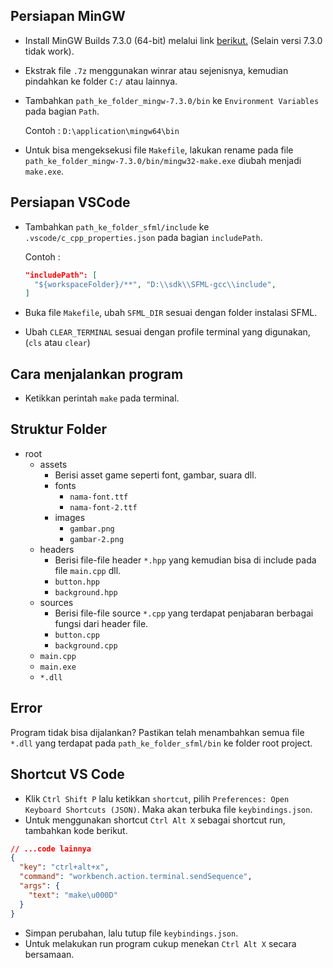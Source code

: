 ## Persiapan MinGW

- Install MinGW Builds 7.3.0 (64-bit) melalui link [berikut.](https://sourceforge.net/projects/mingw-w64/files/Toolchains%20targetting%20Win64/Personal%20Builds/mingw-builds/7.3.0/threads-posix/seh/x86_64-7.3.0-release-posix-seh-rt_v5-rev0.7z/download) (Selain versi 7.3.0 tidak work).
- Ekstrak file `.7z` menggunakan winrar atau sejenisnya, kemudian pindahkan ke folder `C:/` atau lainnya.
- Tambahkan `path_ke_folder_mingw-7.3.0/bin` ke `Environment Variables` pada bagian `Path`.

  Contoh : `D:\application\mingw64\bin`

- Untuk bisa mengeksekusi file `Makefile`, lakukan rename pada file `path_ke_folder_mingw-7.3.0/bin/mingw32-make.exe` diubah menjadi `make.exe`.

## Persiapan VSCode

- Tambahkan `path_ke_folder_sfml/include` ke `.vscode/c_cpp_properties.json` pada bagian `includePath`.

  Contoh :<br>

  ```json
  "includePath": [
    "${workspaceFolder}/**", "D:\\sdk\\SFML-gcc\\include",
  ]
  ```

- Buka file `Makefile`, ubah `SFML_DIR` sesuai dengan folder instalasi SFML.
- Ubah `CLEAR_TERMINAL` sesuai dengan profile terminal yang digunakan, (`cls` atau `clear`)

## Cara menjalankan program

- Ketikkan perintah `make` pada terminal.

## Struktur Folder

- root
  - assets
    - Berisi asset game seperti font, gambar, suara dll.
    - fonts
      - `nama-font.ttf`
      - `nama-font-2.ttf`
    - images
      - `gambar.png`
      - `gambar-2.png`
  - headers
    - Berisi file-file header `*.hpp` yang kemudian bisa di include pada file `main.cpp` dll.
    - `button.hpp`
    - `background.hpp`
  - sources
    - Berisi file-file source `*.cpp` yang terdapat penjabaran berbagai fungsi dari header file.
    - `button.cpp`
    - `background.cpp`
  - `main.cpp`
  - `main.exe`
  - `*.dll`

## Error

Program tidak bisa dijalankan? Pastikan telah menambahkan semua file `*.dll` yang terdapat pada `path_ke_folder_sfml/bin` ke folder root project.

## Shortcut VS Code

- Klik `Ctrl Shift P` lalu ketikkan `shortcut`, pilih `Preferences: Open Keyboard Shortcuts (JSON)`. Maka akan terbuka file `keybindings.json`.
- Untuk menggunakan shortcut `Ctrl Alt X` sebagai shortcut run, tambahkan kode berikut.

```json
// ...code lainnya
{
  "key": "ctrl+alt+x",
  "command": "workbench.action.terminal.sendSequence",
  "args": {
    "text": "make\u000D"
  }
}
```

- Simpan perubahan, lalu tutup file `keybindings.json`.
- Untuk melakukan run program cukup menekan `Ctrl Alt X` secara bersamaan.
